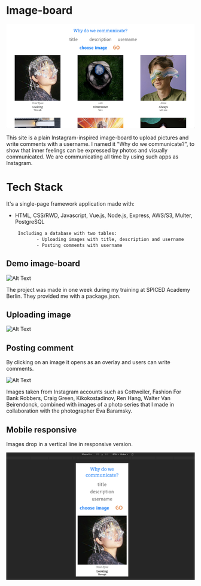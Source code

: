 # Image-board

![Alt Text](demo-pics-gifs/image-board.png)

This site is a plain Instagram-inspired image-board to upload pictures and write comments with a username. I named it "Why do we communicate?", to show that inner feelings can be expressed by photos and visually communicated. We are communicating all time by using such apps as Instagram.

# Tech Stack

It's a single-page framework application made with:

* HTML, CSS/RWD, Javascript, Vue.js, Node.js, Express, AWS/S3, Multer, PostgreSQL

       Including a database with two tables:
              - Uploading images with title, description and username
              - Posting comments with username

## Demo image-board

![Alt Text](demo-pics-gifs/board.gif)

The project was made in one week during my training at SPICED Academy Berlin. They provided me with a package.json.

## Uploading image

![Alt Text](demo-pics-gifs/uploading.gif)

## Posting comment

By clicking on an image it opens as an overlay and users can write comments.

![Alt Text](demo-pics-gifs/comments.gif)

Images taken from Instagram accounts such as Cottweiler, Fashion For Bank Robbers, Craig Green, Kikokostadinov, Ren Hang, Walter Van Beirendonck, combined with images of a photo series that I made in collaboration with the photographer Eva Baramsky.

## Mobile responsive

Images drop in a vertical line in responsive version.

![Alt Text](demo-pics-gifs/iphonex.png)
